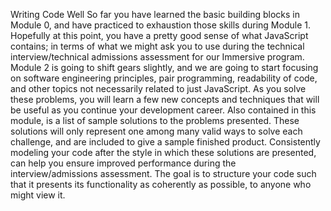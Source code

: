 Writing Code Well
So far you have learned the basic building blocks in Module 0, and have practiced to exhaustion those skills during Module 1. Hopefully at this point, you have a pretty good sense of what JavaScript contains; in terms of what we might ask you to use during the technical interview/technical admissions assessment for our Immersive program. Module 2 is going to shift gears slightly, and we are going to start focusing on software engineering principles, pair programming, readability of code, and other topics not necessarily related to just JavaScript. As you solve these problems, you will learn a few new concepts and techniques that will be useful as you continue your development career. Also contained in this module, is a list of sample solutions to the problems presented. These solutions will only represent one among many valid ways to solve each challenge, and are included to give a sample finished product. Consistently modeling your code after the style in which these solutions are presented, can help you ensure improved performance during the interview/admissions assessment. The goal is to structure your code such that it presents its functionality as coherently as possible, to anyone who might view it.
